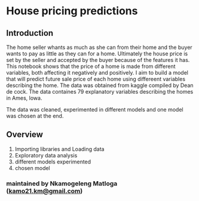 # House pricing predictions
## Introduction
The home seller whants as much as she can from their home and the buyer wants to pay as little as they can for a home. Ultimately the house price is set by the seller and accepted by the buyer because of the features it has. This notebook shows that the price of a home is made from different variables, both affecting it negatively and positively. I aim to build a model that will predict future sale price of each home using differeent variables describing the home. The data was obtained from kaggle compiled by Dean de cock. The data containes 79 explanatory variables describing the homes in Ames, lowa.

The data was cleaned, experimented in different models and one model was chosen at the end.

## Overview
1. Importing libraries and Loading data
2. Exploratory data analysis
3. different models experimented
4. chosen model

### maintained by Nkamogeleng Matloga (kamo21.km@gmail.com)
